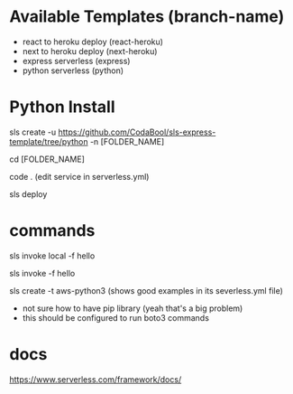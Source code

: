 # Available Templates (branch-name)
- react to heroku deploy (react-heroku)
- next to heroku deploy (next-heroku)
- express serverless (express)
- python serverless (python)

# Python Install
sls create -u https://github.com/CodaBool/sls-express-template/tree/python -n [FOLDER_NAME]

cd [FOLDER_NAME]

code . (edit service in serverless.yml)

sls deploy

# commands 
sls invoke local -f hello

sls invoke -f hello

sls create -t aws-python3 (shows good examples in its severless.yml file)

- not sure how to have pip library (yeah that's a big problem)
- this should be configured to run boto3 commands

# docs
https://www.serverless.com/framework/docs/
